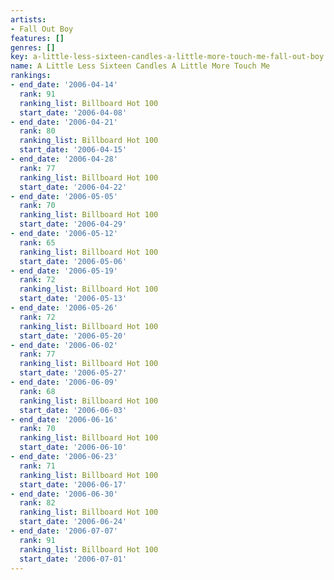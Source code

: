 ```yaml
---
artists:
- Fall Out Boy
features: []
genres: []
key: a-little-less-sixteen-candles-a-little-more-touch-me-fall-out-boy
name: A Little Less Sixteen Candles A Little More Touch Me
rankings:
- end_date: '2006-04-14'
  rank: 91
  ranking_list: Billboard Hot 100
  start_date: '2006-04-08'
- end_date: '2006-04-21'
  rank: 80
  ranking_list: Billboard Hot 100
  start_date: '2006-04-15'
- end_date: '2006-04-28'
  rank: 77
  ranking_list: Billboard Hot 100
  start_date: '2006-04-22'
- end_date: '2006-05-05'
  rank: 70
  ranking_list: Billboard Hot 100
  start_date: '2006-04-29'
- end_date: '2006-05-12'
  rank: 65
  ranking_list: Billboard Hot 100
  start_date: '2006-05-06'
- end_date: '2006-05-19'
  rank: 72
  ranking_list: Billboard Hot 100
  start_date: '2006-05-13'
- end_date: '2006-05-26'
  rank: 72
  ranking_list: Billboard Hot 100
  start_date: '2006-05-20'
- end_date: '2006-06-02'
  rank: 77
  ranking_list: Billboard Hot 100
  start_date: '2006-05-27'
- end_date: '2006-06-09'
  rank: 68
  ranking_list: Billboard Hot 100
  start_date: '2006-06-03'
- end_date: '2006-06-16'
  rank: 70
  ranking_list: Billboard Hot 100
  start_date: '2006-06-10'
- end_date: '2006-06-23'
  rank: 71
  ranking_list: Billboard Hot 100
  start_date: '2006-06-17'
- end_date: '2006-06-30'
  rank: 82
  ranking_list: Billboard Hot 100
  start_date: '2006-06-24'
- end_date: '2006-07-07'
  rank: 91
  ranking_list: Billboard Hot 100
  start_date: '2006-07-01'
---
```


